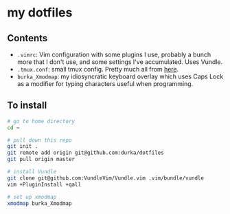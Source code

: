 # my dotfiles

## Contents

- `.vimrc`: Vim configuration with some plugins I use, probably a bunch more that I don't use, and some settings I've accumulated. Uses Vundle.
- `.tmux.conf`: small tmux config. Pretty much all from [here](http://www.hamvocke.com/blog/a-guide-to-customizing-your-tmux-conf/).
- `burka_Xmodmap`: my idiosyncratic keyboard overlay which uses Caps Lock as a modifier for typing characters useful when programming.

## To install

```sh
# go to home directory
cd ~

# pull down this repo
git init .
git remote add origin git@github.com:durka/dotfiles
git pull origin master

# install Vundle
git clone git@github.com:VundleVim/Vundle.vim .vim/bundle/vundle
vim +PluginInstall +qall

# set up xmodmap
xmodmap burka_Xmodmap
```
